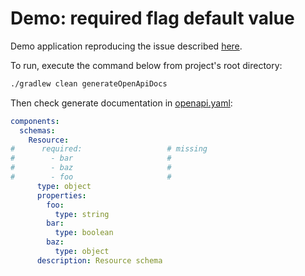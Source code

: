 # Demo: required flag default value
Demo application reproducing the issue described [here](https://github.com/springdoc/springdoc-openapi/issues/2185).

To run, execute the command below from project's root directory:
```bash
./gradlew clean generateOpenApiDocs
```
Then check generate documentation in [openapi.yaml](build/openapi.yaml):
```yaml
components:
  schemas:
    Resource:
#      required:                   # missing
#        - bar                     # 
#        - baz                     # 
#        - foo                     # 
      type: object
      properties:
        foo:
          type: string
        bar:
          type: boolean
        baz:
          type: object
      description: Resource schema
```